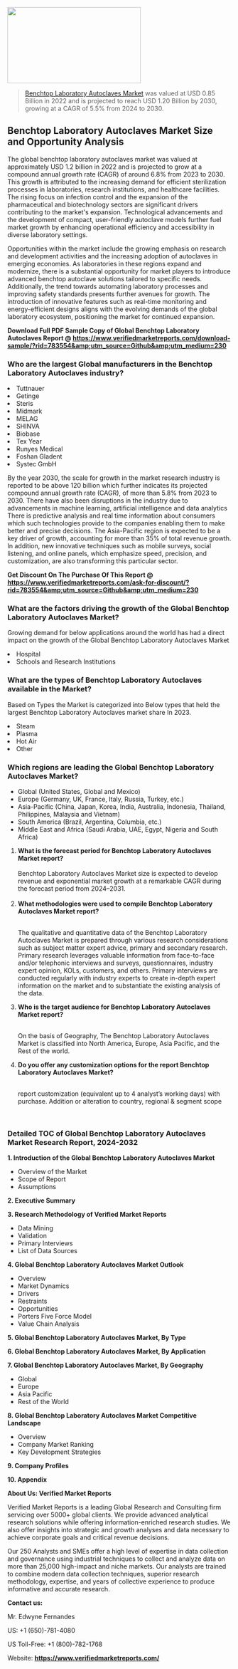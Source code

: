 <img src="https://ffe5etoiles.com/wp-content/uploads/2024/12/MST1-300x171.png" alt="" width="300" height="171" class="alignnone size-medium wp-image-20088" /><blockquote><p><p><a href="https://www.verifiedmarketreports.com/download-sample/?rid=783554&utm_source=Github&utm_medium=230" target="_blank">Benchtop Laboratory Autoclaves Market</a> was valued at USD 0.85 Billion in 2022 and is projected to reach USD 1.20 Billion by 2030, growing at a CAGR of 5.5% from 2024 to 2030.</p></blockquote><p><h2>Benchtop Laboratory Autoclaves Market Size and Opportunity Analysis</h2><p>The global benchtop laboratory autoclaves market was valued at approximately USD 1.2 billion in 2022 and is projected to grow at a compound annual growth rate (CAGR) of around 6.8% from 2023 to 2030. This growth is attributed to the increasing demand for efficient sterilization processes in laboratories, research institutions, and healthcare facilities. The rising focus on infection control and the expansion of the pharmaceutical and biotechnology sectors are significant drivers contributing to the market's expansion. Technological advancements and the development of compact, user-friendly autoclave models further fuel market growth by enhancing operational efficiency and accessibility in diverse laboratory settings.</p><p>Opportunities within the market include the growing emphasis on research and development activities and the increasing adoption of autoclaves in emerging economies. As laboratories in these regions expand and modernize, there is a substantial opportunity for market players to introduce advanced benchtop autoclave solutions tailored to specific needs. Additionally, the trend towards automating laboratory processes and improving safety standards presents further avenues for growth. The introduction of innovative features such as real-time monitoring and energy-efficient designs aligns with the evolving demands of the global laboratory ecosystem, positioning the market for continued expansion.</p></p><p class=""><strong>Download Full PDF Sample Copy of Global Benchtop Laboratory Autoclaves Report @ <a href="https://www.verifiedmarketreports.com/download-sample/?rid=783554&amp;utm_source=Github&amp;utm_medium=230" target="_blank">https://www.verifiedmarketreports.com/download-sample/?rid=783554&amp;utm_source=Github&amp;utm_medium=230</a></strong></p><h3 id="" class="">Who are the largest Global manufacturers in the Benchtop Laboratory Autoclaves industry?</h3><p><li>Tuttnauer</li><li> Getinge</li><li> Steris</li><li> Midmark</li><li> MELAG</li><li> SHINVA</li><li> Biobase</li><li> Tex Year</li><li> Runyes Medical</li><li> Foshan Gladent</li><li> Systec GmbH</li></p><div class=""><div class="" dir="" data-message-author-role="" data-message-id="" data-message-model-slug=""><div class=""><div class=""><div class=""><div class="" dir="" data-message-author-role="" data-message-id="" data-message-model-slug=""><div class=""><div class=""><p>By the year 2030, the scale for growth in the market research industry is reported to be above 120 billion which further indicates its projected compound annual growth rate (CAGR), of more than 5.8% from 2023 to 2030. There have also been disruptions in the industry due to advancements in machine learning, artificial intelligence and data analytics There is predictive analysis and real time information about consumers which such technologies provide to the companies enabling them to make better and precise decisions. The Asia-Pacific region is expected to be a key driver of growth, accounting for more than 35% of total revenue growth. In addition, new innovative techniques such as mobile surveys, social listening, and online panels, which emphasize speed, precision, and customization, are also transforming this particular sector.</p><p><strong>Get Discount On The Purchase Of This Report @&nbsp; <a href="https://www.verifiedmarketreports.com/ask-for-discount/?rid=783554&amp;utm_source=Github&amp;utm_medium=230" target="_blank">https://www.verifiedmarketreports.com/ask-for-discount/?rid=783554&amp;utm_source=Github&amp;utm_medium=230</a></strong></p></div></div></div></div></div></div></div></div><h3 id="" class="">What are the factors driving the growth of the Global Benchtop Laboratory Autoclaves Market?</h3><p id="" class="">Growing demand for below applications around the world has had a direct impact on the growth of the Global Benchtop Laboratory Autoclaves Market</p><p id="" class=""><li>Hospital</li><li> Schools and Research Institutions</li></p><h3 id="" class="">What are the types of Benchtop Laboratory Autoclaves available in the Market?</h3><p id="" class="">Based on Types the Market is categorized into Below types that held the largest Benchtop Laboratory Autoclaves market share In 2023.</p><p id="" class=""><li>Steam</li><li> Plasma</li><li> Hot Air</li><li> Other</li></p><h3 id="" class="">Which regions are leading the Global Benchtop Laboratory Autoclaves Market?</h3><ul><li>Global (United States, Global and Mexico)</li><li>Europe (Germany, UK, France, Italy, Russia, Turkey, etc.)</li><li>Asia-Pacific (China, Japan, Korea, India, Australia, Indonesia, Thailand, Philippines, Malaysia and Vietnam)</li><li>South America (Brazil, Argentina, Columbia, etc.)</li><li>Middle East and Africa (Saudi Arabia, UAE, Egypt, Nigeria and South Africa)</li></ul><p><ol><li><strong>What is the forecast period for Benchtop Laboratory Autoclaves Market report?<br /></strong><br /><span data-sheets-root="1" data-sheets-value="{&quot;1&quot;:2,&quot;2&quot;:&quot;XXXX size is expected to develop revenue and exponential market growth at a remarkable CAGR during the forecast period from 2024&ndash;2030.&quot;}" data-sheets-userformat="{&quot;2&quot;:12674,&quot;4&quot;:{&quot;1&quot;:2,&quot;2&quot;:16776960},&quot;10&quot;:2,&quot;11&quot;:0,&quot;15&quot;:&quot;Arial&quot;,&quot;16&quot;:12}">Benchtop Laboratory Autoclaves Market size is expected to develop revenue and exponential market growth at a remarkable CAGR during the forecast period from 2024&ndash;2031.</span><br /><br /></li><li><strong>What methodologies were used to compile Benchtop Laboratory Autoclaves Market report?<br /><br /></strong><p>The qualitative and quantitative data of the&nbsp;Benchtop Laboratory Autoclaves Market is prepared through various research considerations such as subject matter expert advice, primary and secondary research. Primary research leverages valuable information from face-to-face and/or telephonic interviews and surveys, questionnaires, industry expert opinion, KOLs, customers, and others. Primary interviews are conducted regularly with industry experts to create in-depth expert information on the market and to substantiate the existing analysis of the data.&nbsp;</p></li><li><strong>Who is the target audience for Benchtop Laboratory Autoclaves Market report?<br /><br /></strong><p>On the basis of Geography, The&nbsp;Benchtop Laboratory Autoclaves Market is classified into North America, Europe, Asia Pacific, and the Rest of the world.</p></li><li><strong>Do you offer any customization options for the report Benchtop Laboratory Autoclaves Market?<br /><br /></strong><p>report customization (equivalent up to 4 analyst&rsquo;s working days) with purchase. Addition or alteration to country, regional &amp; segment scope</p><p>&nbsp;</p></li></ol></p><h3 id="" class="">Detailed TOC of Global Benchtop Laboratory Autoclaves Market Research Report, 2024-2032</h3><p id="" class=""><strong>1. Introduction of the Global Benchtop Laboratory Autoclaves Market</strong></p><ul><li>Overview of the Market</li><li>Scope of Report</li><li>Assumptions</li></ul><p id="" class=""><strong>2. Executive Summary</strong></p><p id="" class=""><strong>3. Research Methodology of&nbsp;Verified Market Reports</strong></p><ul><li>Data Mining</li><li>Validation</li><li>Primary Interviews</li><li>List of Data Sources</li></ul><p id="" class=""><strong>4. Global Benchtop Laboratory Autoclaves Market Outlook</strong></p><ul><li>Overview</li><li>Market Dynamics</li><li>Drivers</li><li>Restraints</li><li>Opportunities</li><li>Porters Five Force Model</li><li>Value Chain Analysis</li></ul><p id="" class=""><strong>5. Global Benchtop Laboratory Autoclaves Market, By&nbsp;Type</strong></p><p id="" class=""><strong>6. Global Benchtop Laboratory Autoclaves Market, By Application</strong></p><p id="" class=""><strong>7. Global Benchtop Laboratory Autoclaves Market, By Geography</strong></p><ul><li>Global</li><li>Europe</li><li>Asia Pacific</li><li>Rest of the World</li></ul><p id="" class=""><strong>8. Global Benchtop Laboratory Autoclaves Market Competitive Landscape</strong></p><ul><li>Overview</li><li>Company Market Ranking</li><li>Key Development Strategies</li></ul><p id="" class=""><strong>9. Company Profiles</strong></p><p id="" class=""><strong>10. Appendix</strong></p><p id="" class=""><strong>About Us: Verified Market Reports</strong></p><p id="" class="">Verified Market Reports is a leading Global Research and Consulting firm servicing over 5000+ global clients. We provide advanced analytical research solutions while offering information-enriched research studies. We also offer insights into strategic and growth analyses and data necessary to achieve corporate goals and critical revenue decisions.</p><p id="" class="">Our 250 Analysts and SMEs offer a high level of expertise in data collection and governance using industrial techniques to collect and analyze data on more than 25,000 high-impact and niche markets. Our analysts are trained to combine modern data collection techniques, superior research methodology, expertise, and years of collective experience to produce informative and accurate research.</p><p id="" class=""><strong>Contact us:</strong></p><p id="" class="">Mr. Edwyne Fernandes</p><p id="" class="">US: +1 (650)-781-4080</p><p id="" class="">US Toll-Free: +1 (800)-782-1768</p><p id="" class="">Website: <a target="" data-test-app-aware-link=""><strong>https://www.verifiedmarketreports.com/</strong></a></p>
